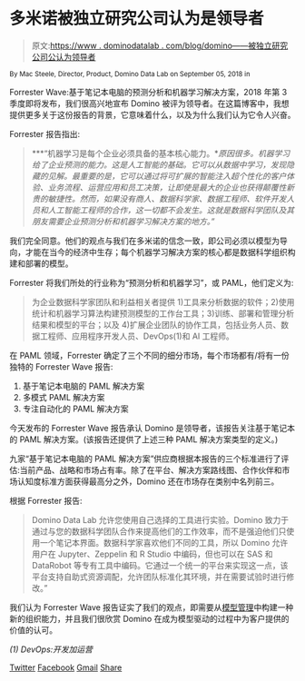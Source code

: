 # 多米诺被独立研究公司认为是领导者

> 原文:[https://www . dominodatalab . com/blog/domino——被独立研究公司公认为领导者](https://www.dominodatalab.com/blog/domino-recognized-as-a-leader-by-independent-research-firm)

<small class="t-small">By Mac Steele, Director, Product, Domino Data Lab on September 05, 2018 in</small>

Forrester Wave:基于笔记本电脑的预测分析和机器学习解决方案，2018 年第 3 季度即将发布，我们很高兴地宣布 Domino 被评为领导者。在这篇博客中，我想提供更多关于这份报告的背景，它意味着什么，以及为什么我们认为它令人兴奋。

Forrester 报告指出:

> ***“机器学习是每个企业必须具备的基本核心能力。**原因很多。机器学习给了企业预测的能力。这是人工智能的基础。它可以从数据中学习，发现隐藏的见解。最重要的是，它可以通过将可扩展的智能注入超个性化的客户体验、业务流程、运营应用和员工决策，让即使是最大的企业也获得颠覆性新贵的敏捷性。然而，如果没有商人、数据科学家、数据工程师、软件开发人员和人工智能工程师的合作，这一切都不会发生。这就是数据科学团队及其朋友需要企业预测分析和机器学习解决方案的地方。”*

我们完全同意。他们的观点与我们在多米诺的信念一致，即公司必须以模型为导向，才能在当今的经济中生存；每个机器学习解决方案的核心都是数据科学组织构建和部署的模型。

Forrester 将我们所处的行业称为“预测分析和机器学习”，或 PAML，他们定义为:

> 为企业数据科学家团队和利益相关者提供 1)工具来分析数据的软件；2)使用统计和机器学习算法构建预测模型的工作台工具；3)训练、部署和管理分析结果和模型的平台；以及 4)扩展企业团队的协作工具，包括业务人员、数据工程师、应用程序开发人员、DevOps(1)和 AI 工程师。

在 PAML 领域，Forrester 确定了三个不同的细分市场，每个市场都有/将有一份独特的 Forrester Wave 报告:

1.  基于笔记本电脑的 PAML 解决方案
2.  多模式 PAML 解决方案
3.  专注自动化的 PAML 解决方案

今天发布的 Forrester Wave 报告承认 Domino 是领导者，该报告关注基于笔记本的 PAML 解决方案。(该报告还提供了上述三种 PAML 解决方案类型的定义。)

九家“基于笔记本电脑的 PAML 解决方案”供应商根据本报告的三个标准进行了评估:当前产品、战略和市场占有率。除了在平台、解决方案路线图、合作伙伴和市场认知度标准方面获得最高分之外，Domino 还在市场存在类别中名列前三。

根据 Forrester 报告:

> Domino Data Lab 允许您使用自己选择的工具进行实验。Domino 致力于通过与您的数据科学团队合作来提高他们的工作效率，而不是强迫他们只使用一个笔记本界面。数据科学家喜欢他们不同的工具，所以 Domino 允许用户在 Jupyter、Zeppelin 和 R Studio 中编码，但也可以在 SAS 和 DataRobot 等专有工具中编码。它通过一个统一的平台来实现这一点，该平台支持自助式资源调配，允许团队标准化其环境，并在需要试验时进行修改。”

我们认为 Forrester Wave 报告证实了我们的观点，即需要从[模型管理](https://www.dominodatalab.com/model-management/)中构建一种新的组织能力，并且我们很欣赏 Domino 在成为模型驱动的过程中为客户提供的价值的认可。

*(1) DevOps:开发加运营*

[Twitter](/#twitter) [Facebook](/#facebook) [Gmail](/#google_gmail) [Share](https://www.addtoany.com/share#url=https%3A%2F%2Fwww.dominodatalab.com%2Fblog%2Fdomino-recognized-as-a-leader-by-independent-research-firm%2F&title=Domino%20Recognized%20as%20a%20Leader%20by%20Independent%20Research%20Firm)